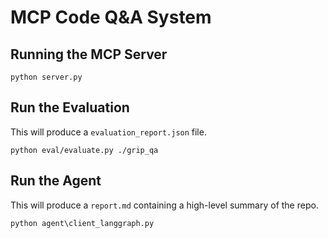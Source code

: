  
# MCP Code Q&A System

## Running the MCP Server
```
python server.py
```

## Run the Evaluation
This will produce a `evaluation_report.json` file.
```
python eval/evaluate.py ./grip_qa
```

## Run the Agent

This will produce a `report.md` containing a high-level summary of the repo.

```
python agent\client_langgraph.py
```
